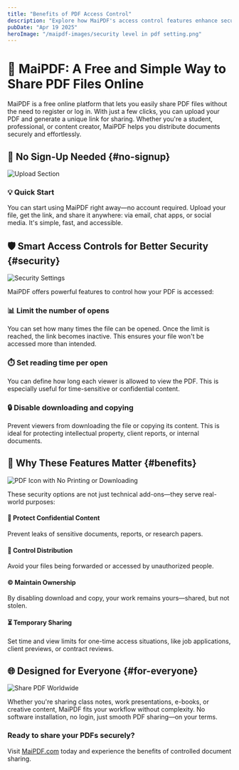 ```yaml
---
title: "Benefits of PDF Access Control"
description: "Explore how MaiPDF's access control features enhance security and usability for sharing PDF files online."
pubDate: "Apr 19 2025"
heroImage: "/maipdf-images/security level in pdf setting.png"
---
```


# 🔐 MaiPDF: A Free and Simple Way to Share PDF Files Online

<div class="intro-panel">
  MaiPDF is a free online platform that lets you easily share PDF files without the need to register or log in. With just a few clicks, you can upload your PDF and generate a unique link for sharing. Whether you're a student, professional, or content creator, MaiPDF helps you distribute documents securely and effortlessly.
</div>

## 🚀 No Sign-Up Needed {#no-signup}

![Upload Section](/maipdf-images/upload%20section.png)

<div class="feature-card">
  <h3>💡 Quick Start</h3>
  <p>You can start using MaiPDF right away—no account required. Upload your file, get the link, and share it anywhere: via email, chat apps, or social media. It's simple, fast, and accessible.</p>
</div>

## 🛡️ Smart Access Controls for Better Security {#security}

![Security Settings](/maipdf-images/security%20setting.png)

MaiPDF offers powerful features to control how your PDF is accessed:

<div class="features-grid">
  <div class="card">
    <h3>📊 Limit the number of opens</h3>
    <p>You can set how many times the file can be opened. Once the limit is reached, the link becomes inactive. This ensures your file won't be accessed more than intended.</p>
  </div>
  
  <div class="card">
    <h3>⏱️ Set reading time per open</h3>
    <p>You can define how long each viewer is allowed to view the PDF. This is especially useful for time-sensitive or confidential content.</p>
  </div>
  
  <div class="card">
    <h3>🔒 Disable downloading and copying</h3>
    <p>Prevent viewers from downloading the file or copying its content. This is ideal for protecting intellectual property, client reports, or internal documents.</p>
  </div>
</div>

## 🌟 Why These Features Matter {#benefits}

![PDF Icon with No Printing or Downloading](/maipdf-images/pdf%20icon%20of%20no%20printing%20no%20downloading.png)

These security options are not just technical add-ons—they serve real-world purposes:

<div class="benefits-grid">
  <div class="card">
    <h4>🔐 Protect Confidential Content</h4>
    <p>Prevent leaks of sensitive documents, reports, or research papers.</p>
  </div>
  
  <div class="card">
    <h4>🔄 Control Distribution</h4>
    <p>Avoid your files being forwarded or accessed by unauthorized people.</p>
  </div>
  
  <div class="card">
    <h4>©️ Maintain Ownership</h4>
    <p>By disabling download and copy, your work remains yours—shared, but not stolen.</p>
  </div>
  
  <div class="card">
    <h4>⏳ Temporary Sharing</h4>
    <p>Set time and view limits for one-time access situations, like job applications, client previews, or contract reviews.</p>
  </div>
</div>

## 🌐 Designed for Everyone {#for-everyone}

![Share PDF Worldwide](/maipdf-images/share%20pdf%20wordwide.png)

Whether you're sharing class notes, work presentations, e-books, or creative content, MaiPDF fits your workflow without complexity. No software installation, no login, just smooth PDF sharing—on your terms.

<div class="cta-container">
  <h3>Ready to share your PDFs securely?</h3>
  <p>Visit <a href="https://maipdf.com">MaiPDF.com</a> today and experience the benefits of controlled document sharing.</p>
</div>


